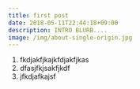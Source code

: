 ```yaml
---
title: first post
date: 2018-05-11T22:44:18+09:00
description: INTRO BLURB....
image: /img/about-single-origin.jpg
---
```

1. fkdjakfjkajkfdjakfjkas
2. dfasjfkjsakfjkdf
3. jfkdjafkajsf
